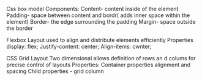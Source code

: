<!---- 
Every document requires the following boiler plate:
!DOCTYPE, html, head, body.
<meta charset="UTF-8">
This <meta> tag greatly expands which characters we can use in our HTML document. The default encoding (for historical reasons) is ASCII, which allows for just 128 English characters.

----->

Css box model
  Components:
    Content- content inside of the element 
    Padding- space between content and bordr( adds inner space within the element)
    Border- the edge surrounding the padding
    Margin- space outside the border

  Flexbox Layout
    used to align and distribute elements efficiently
      Properties
        display: flex;
        Justify-content: center;
        Align-items: cwnter;
  
  CSS Grid Layout
    Two dimensional allows definition of rows an d colums for precise control of layouts
    Properties: 
      Container properties 
      alignment and spacing 
      Child properties - grid column 
    
